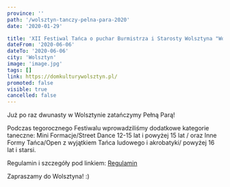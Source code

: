 ```yaml
---
province: ''
path: '/wolsztyn-tanczy-pelna-para-2020'
date: '2020-01-29'

title: 'XII Festiwal Tańca o puchar Burmistrza i Starosty Wolsztyna "Wolsztyn Tańczy Pełną Parą 2020" '
dateFrom: '2020-06-06'
dateTo: '2020-06-06'
city: 'Wolsztyn'
image: 'image.jpg'
tags: []
link: https://domkulturywolsztyn.pl/
promoted: false
visible: true
cancelled: false
---
```

Już po raz dwunasty w Wolsztynie zatańczymy Pełną Parą!

Podczas tegorocznego Festiwalu wprowadziliśmy dodatkowe kategorie taneczne: Mini Formacje/Street Dance 12-15 lat i powyżej 15 lat / oraz Inne Formy Tańca/Open z wyjątkiem Tańca ludowego i akrobatyki/ powyżej 16 lat i starsi.

Regulamin i szczegóły pod linkiem: [Regulamin](https://domkulturywolsztyn.pl/pliki/regulaminfestiwaltanca2020pop.pdf)

Zapraszamy do Wolsztyna! :)